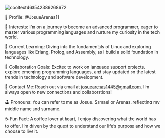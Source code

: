 
![cooltext468542389268672](https://github.com/user-attachments/assets/0b89cc44-cab4-4a7c-80cb-d7fc0480e830)


👤 Profile: @JosueArenas11

🏁 Interests:
I'm on a journey to become an advanced programmer, eager to master various programming languages and nurture my curiosity in the tech world.

📖 Current Learning:
Diving into the fundamentals of Linux and exploring languages like Erlang, Prolog, and Assembly, as I build a solid foundation in technology.

🤝 Collaboration Goals:
Excited to work on language support projects, explore emerging programming languages, and stay updated on the latest trends in technology and software development.

📧 Contact Me:
Reach out via email at josuearenas1445@gmail.com. I’m always open to new connections and collaborations!

🕹️ Pronouns:
You can refer to me as Josue, Samael or Arenas, reflecting my middle name and surname.

☕ Fun Fact:
A coffee lover at heart, I enjoy discovering what the world has to offer. I’m driven by the quest to understand our life’s purpose and how we choose to live it.

